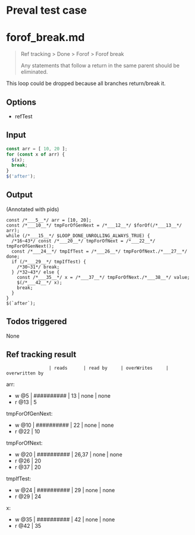 # Preval test case

# forof_break.md

> Ref tracking > Done > Forof > Forof break
>
> Any statements that follow a return in the same parent should be eliminated.

This loop could be dropped because all branches return/break it.

## Options

- refTest

## Input

`````js filename=intro
const arr = [ 10, 20 ];
for (const x of arr) {
  $(x);
  break;
}
$('after');
`````


## Output

(Annotated with pids)

`````filename=intro
const /*___5__*/ arr = [10, 20];
const /*___10__*/ tmpForOfGenNext = /*___12__*/ $forOf(/*___13__*/ arr);
while (/*___15__*/ $LOOP_DONE_UNROLLING_ALWAYS_TRUE) {
  /*16~43*/ const /*___20__*/ tmpForOfNext = /*___22__*/ tmpForOfGenNext();
  const /*___24__*/ tmpIfTest = /*___26__*/ tmpForOfNext./*___27__*/ done;
  if (/*___29__*/ tmpIfTest) {
    /*30~31*/ break;
  } /*32~43*/ else {
    const /*___35__*/ x = /*___37__*/ tmpForOfNext./*___38__*/ value;
    $(/*___42__*/ x);
    break;
  }
}
$(`after`);
`````


## Todos triggered


None


## Ref tracking result


                    | reads      | read by     | overWrites     | overwritten by
arr:
  - w @5       | ########## | 13          | none           | none
  - r @13      | 5

tmpForOfGenNext:
  - w @10           | ########## | 22          | none           | none
  - r @22           | 10

tmpForOfNext:
  - w @20           | ########## | 26,37       | none           | none
  - r @26           | 20
  - r @37           | 20

tmpIfTest:
  - w @24           | ########## | 29          | none           | none
  - r @29           | 24

x:
  - w @35           | ########## | 42          | none           | none
  - r @42           | 35
